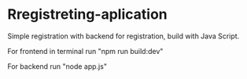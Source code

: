 # Rregistreting-aplication
Simple registration with backend for registration, build with Java Script.

For frontend in terminal run "npm run build:dev"

For backend run "node app.js"

